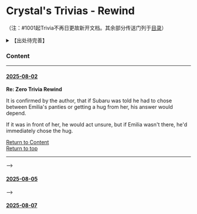 # Crystal's Trivias - Rewind

（注：#1001起Trivia不再日更故新开文档。其余部分传送门列于[目录](https://github.com/CanopusEtaCarinae/Crystal_Daily_Trivia/tree/master/readme_1000#content)）

<details>
<summary>【出处待完善】</summary>

<!--[1063](#re-zero-trivia-1063)-->

<!--
十周年问答资源待补：
-->

</details>

### Content

<!--[1-900](https://github.com/CanopusEtaCarinae/Crystal_Daily_Trivia#crystals-daily-trivias) &zwnj; [901-1000](https://github.com/CanopusEtaCarinae/Crystal_Daily_Trivia/blob/master/readme_900/README.md#crystals-daily-trivias---from-901)

[1001-1010](#re-zero-trivia-1001) &zwnj; [1011-1020](#re-zero-trivia-1011) &zwnj; [1021-1030](#re-zero-trivia-1021) &zwnj; [1031-1040](#re-zero-trivia-1031) &zwnj; [1041-1050](#re-zero-trivia-1041) &zwnj; [1051-1060](#re-zero-trivia-1051) [1061-1070](#re-zero-trivia-1061) -->

---

#### [2025-08-02](https://twitter.com/LoremIpsumVerb/status/1951330573760221361)

**Re: Zero Trivia Rewind**

It is confirmed by the author, that if Subaru was told he had to chose between Emilia's panties or getting a hug from her, his answer would depend.

If it was in front of her, he would act unsure, but if Emilia wasn't there, he'd immediately chose the hug.



[Return to Content](#Content)<br/>
[Return to top](#crystals-trivias---rewind)

---
-->
#### [2025-08-05](https://twitter.com/LoremIpsumVerb/status/1952418124822712822)
<!--
Tappei Nagatsuki is known for referencing many Japanese series and pieces of pop culture in Re: Zero.

Among them, he even made a reference to Attack on Titan in Chapter 15 of Arc 7, after Subaru and the others arrived in the walled city of Guaral.

（七章第15节）

[Return to Content](#Content)<br/>
[Return to top](#crystals-trivias---from-1001)

---
-->
-->
#### [2025-08-07](https://twitter.com/LoremIpsumVerb/status/1953189296208302140)
<!--
Tappei Nagatsuki is known for referencing many Japanese series and pieces of pop culture in Re: Zero.

Among them, he even made a reference to Attack on Titan in Chapter 15 of Arc 7, after Subaru and the others arrived in the walled city of Guaral.

（七章第15节）

[Return to Content](#Content)<br/>
[Return to top](#crystals-trivias---from-1001)

---
-->
